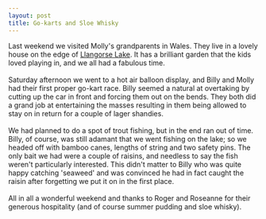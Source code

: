 ```yaml
--- 
layout: post
title: Go-karts and Sloe Whisky
---
```

Last weekend we visited Molly's grandparents in Wales. They live in a lovely house on the edge of [Llangorse Lake](http://www.brecon-beacons.com/llangorse-lake.htm). It has a brilliant garden that the kids loved playing in, and we all had a fabulous time. <br /><br />Saturday afternoon we went to a hot air balloon display, and Billy and Molly had their first proper go-kart race. Billy seemed a natural at overtaking by cutting up the car in front and forcing them out on the bends. They both did a grand job at entertaining the masses resulting in them being allowed to stay on in return for a couple of lager shandies.<br /><br />We had planned to do a spot of trout fishing, but in the end ran out of time. Billy, of course, was still adamant that we went fishing on the lake; so we headed off with bamboo canes, lengths of string and two safety pins. The only bait we had were a couple of raisins, and needless to say the fish weren't particularly interested. This didn't matter to Billy who was quite happy catching 'seaweed' and was convinced he had in fact caught the raisin after forgetting we put it on in the first place.<br /><br />All in all a wonderful weekend and thanks to Roger and Roseanne for their generous hospitality (and of course summer pudding and sloe whisky).
